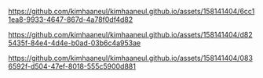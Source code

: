 https://github.com/kimhaaneul/kimhaaneul.github.io/assets/158141404/6cc11ea8-9933-4647-867d-4a78f0df4d82

https://github.com/kimhaaneul/kimhaaneul.github.io/assets/158141404/d825435f-84e4-4d4e-b0ad-03b6c4a953ae

https://github.com/kimhaaneul/kimhaaneul.github.io/assets/158141404/0836592f-d504-47ef-8018-555c5900d881
